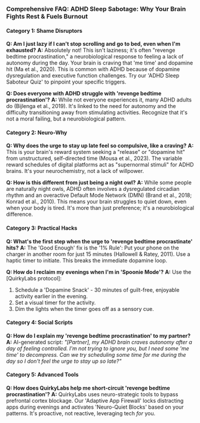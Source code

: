 ### **Comprehensive FAQ: ADHD Sleep Sabotage: Why Your Brain Fights Rest & Fuels Burnout**

#### **Category 1: Shame Disruptors**

**Q: Am I just lazy if I can't stop scrolling and go to bed, even when I'm exhausted?**
**A:** Absolutely not! This isn't laziness; it's often "revenge bedtime procrastination," a neurobiological response to feeling a lack of autonomy during the day. Your brain is craving that 'me time' and dopamine hit (Ma et al., 2020). This is common with ADHD because of dopamine dysregulation and executive function challenges. Try our 'ADHD Sleep Saboteur Quiz' to pinpoint your specific triggers.

**Q: Does everyone with ADHD struggle with 'revenge bedtime procrastination'?**
**A:** While not everyone experiences it, many ADHD adults do (Bijlenga et al., 2019). It's linked to the need for autonomy and the difficulty transitioning away from stimulating activities. Recognize that it's not a moral failing, but a neurobiological pattern.

#### **Category 2: Neuro-Why**

**Q: Why does the urge to stay up late feel so compulsive, like a craving?**
**A:** This is your brain's reward system seeking a "release" or "dopamine hit" from unstructured, self-directed time (Mousa et al., 2023). The variable reward schedules of digital platforms act as "supernormal stimuli" for ADHD brains. It's your neurochemistry, not a lack of willpower.

**Q: How is this different from just being a night owl?**
**A:** While some people are naturally night owls, ADHD often involves a dysregulated circadian rhythm and an overactive Default Mode Network (DMN) (Brand et al., 2018; Konrad et al., 2010). This means your brain struggles to quiet down, even when your body is tired. It's more than just preference; it's a neurobiological difference.

#### **Category 3: Practical Hacks**

**Q: What's the first step when the urge to 'revenge bedtime procrastinate' hits?**
**A:** The 'Good Enough' fix is the '1% Rule': Put your phone on the charger in another room for just 15 minutes (Hallowell & Ratey, 2011). Use a haptic timer to initiate. This breaks the immediate dopamine loop.

**Q: How do I reclaim my evenings when I'm in 'Spoonie Mode'?**
**A:** Use the [QuirkyLabs protocol]:
1. Schedule a 'Dopamine Snack' - 30 minutes of guilt-free, enjoyable activity earlier in the evening.
2. Set a visual timer for the activity.
3. Dim the lights when the timer goes off as a sensory cue.

#### **Category 4: Social Scripts**

**Q: How do I explain my 'revenge bedtime procrastination' to my partner?**
**A:** AI-generated script: *"[Partner], my ADHD brain craves autonomy after a day of feeling controlled. I'm not trying to ignore you, but I need some 'me time' to decompress. Can we try scheduling some time for me during the day so I don't feel the urge to stay up so late?"*

#### **Category 5: Advanced Tools**

**Q: How does QuirkyLabs help me short-circuit 'revenge bedtime procrastination'?**
**A:** QuirkyLabs uses neuro-strategic tools to bypass prefrontal cortex blockage. Our 'Adaptive App Firewall' locks distracting apps during evenings and activates 'Neuro-Quiet Blocks' based on your patterns. It's proactive, not reactive, leveraging tech *for* you.